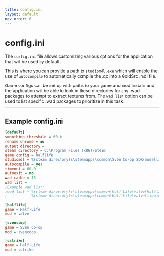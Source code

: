 ```yaml
---
title: config.ini
layout: default
nav_order: 6
---
```


# config.ini

The `config.ini` file allows customizing various options for the application that will be used by default.

This is where you can provide a path to `studiomdl.exe` which will enable the use of `autocompile` to automatically compile the .qc into a GoldSrc .mdl file.

Game configs can be set up with paths to your game and mod installs and the application will be able to look in these directories for any .wad packages to attempt to extract textures from. The `wad list` option can be used to list specific .wad packages to prioritize in this task.

---

## Example config.ini

```ini
[default]
smoothing threshold = 60.0
rename chrome = no
output directory = 
steam directory = C:\Program Files (x86)\Steam
game config = halflife
studiomdl = %(steam directory)s\steamapps\common\Sven Co-op SDK\modelling\studiomdl.exe
autocompile = yes
timeout = 60.0
autoexit = no
wad cache = 15
wad list = 
;Example wad list:
;wad list = %(steam directory)s\steamapps\common\Half-Life\valve\halflife.wad,
;           %(steam directory)s\steamapps\common\Half-Life\valve\liquids.wad,

[halflife]
game = Half-Life
mod = valve

[svencoop]
game = Sven Co-op
mod = svencoop

[cstrike]
game = Half-Life
mod = cstrike
```
